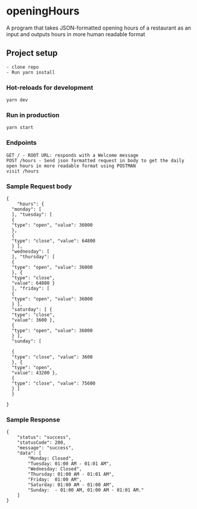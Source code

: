 # openingHours
 A program that takes JSON-formatted opening hours of a restaurant as an input and outputs hours in more human readable format


## Project setup
```
- clone repo
- Run yarn install
```

### Hot-reloads for development
```
yarn dev
```

### Run in production
```
yarn start
```

### Endpoints
```
GET / - ROOT URL: responds with a Welcome message
POST /hours - Send json formatted request in body to get the daily open hours in more readable format using POSTMAN
visit /hours
```

### Sample Request body
```
{
    "hours": {
  "monday": [
  ], "tuesday": [
  {
  "type": "open", "value": 36000
  },
  {
  "type": "close", "value": 64800
  } ],
  "wednesday": [
  ], "thursday": [
  {
  "type": "open", "value": 36000
  }, {
  "type": "close",
  "value": 64800 }
  ], "friday": [
  {
  "type": "open", "value": 36000
  } ],
  "saturday": [ {
  "type": "close",
  "value": 3600 },
  {
  "type": "open", "value": 36000
  } ],
  "sunday": [
  
  {
  "type": "close", "value": 3600
  }, {
  "type": "open",
  "value": 43200 },
  {
  "type": "close", "value": 75600
  } ]
  }

}
```

### Sample Response
```
{
    "status": "success",
    "statusCode": 200,
    "message": "success",
    "data": [
        "Monday: Closed",
        "Tuesday: 01:00 AM - 01:01 AM",
        "Wednesday: Closed",
        "Thursday: 01:00 AM - 01:01 AM",
        "Friday:  01:00 AM",
        "Saturday: 01:00 AM - 01:00 AM",
        "Sunday:  - 01:00 AM, 01:00 AM - 01:01 AM."
    ]
}
```
